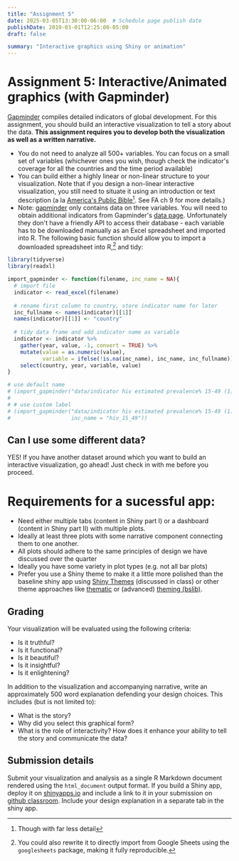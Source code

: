 ```yaml
---
title: "Assignment 5"
date: 2025-03-05T13:30:00-06:00  # Schedule page publish date
publishDate: 2019-03-01T12:25:00-05:00
draft: false

summary: "Interactive graphics using Shiny or animation"
---
```


# Assignment 5: Interactive/Animated graphics (with Gapminder)

[Gapminder](http://www.gapminder.org/data/) compiles detailed indicators of global development. For this assignment, you should build an interactive visualization to tell a story about the data. **This assignment requires you to develop both the visualization as well as a written narrative.**

-   You do not need to analyze all 500+ variables. You can focus on a small set of variables (whichever ones you wish, though check the indicator's coverage for all the countries and the time period available)
-   You can build either a highly linear or non-linear structure to your visualization. Note that if you design a non-linear interactive visualization, you still need to situate it using an introduction or text description (a la [America's Public Bible](http://americaspublicbible.org/)[^1]. See FA ch 9 for more details.)
-   Note: [gapminder](https://cran.r-project.org/web/packages/gapminder/index.html) only contains data on three variables. You will need to obtain additional indicators from Gapminder's [data page](http://www.gapminder.org/data/). Unfortunately they don't have a friendly API to access their database - each variable has to be downloaded manually as an Excel spreadsheet and imported into R. The following basic function should allow you to import a downloaded spreadsheet into R,[^2] and tidy:

``` r
library(tidyverse)
library(readxl)

import_gapminder <- function(filename, inc_name = NA){
  # import file
  indicator <- read_excel(filename)
  
  # rename first column to country, store indicator name for later
  inc_fullname <- names(indicator)[[1]]
  names(indicator)[[1]] <- "country"
  
  # tidy data frame and add indicator name as variable
  indicator <- indicator %>%
    gather(year, value, -1, convert = TRUE) %>%
    mutate(value = as.numeric(value),
           variable = ifelse(!is.na(inc_name), inc_name, inc_fullname)) %>%
    select(country, year, variable, value)
}

# use default name
# (import_gapminder("data/indicator hiv estimated prevalence% 15-49 (1).xlsx"))
# 
# # use custom label
# (import_gapminder("data/indicator hiv estimated prevalence% 15-49 (1).xlsx",
#                   inc_name = "hiv_15_49"))
```

## Can I use some different data?

YES! If you have another dataset around which you want to build an interactive visualization, go ahead! Just check in with me before you proceed.

# Requirements for a sucessful app:

-   Need either multiple tabs (content in Shiny part I) or a dashboard (content in Shiny part II) with multiple plots.
-   Ideally at least three plots with some narrative component connecting them to one another.
-   All plots should adhere to the same principles of design we have discussed over the quarter
-   Ideally you have some variety in plot types (e.g. not all bar plots)
-   Prefer you use a Shiny theme to make it a little more polished than the baseline shiny app using [Shiny Themes](https://rstudio.github.io/shinythemes/) (discussed in class) or other theme approaches like [thematic](https://rstudio.github.io/thematic/?_gl=1*10f2rmo*_ga*MTk0NTgzNTU1NS4xNzM1MjM4NzAx*_ga_8QJS108GF1*MTc0MTAxNzM0OS4xMy4wLjE3NDEwMTczNTQuMC4wLjA.*_ga_2C0WZ1JHG0*MTc0MTAxNzM0OS4yMS4wLjE3NDEwMTczNTQuMC4wLjA.) or (advanced) [theming (bslib)](https://rstudio.github.io/bslib/articles/theming/index.html?_gl=1*10f2rmo*_ga*MTk0NTgzNTU1NS4xNzM1MjM4NzAx*_ga_8QJS108GF1*MTc0MTAxNzM0OS4xMy4wLjE3NDEwMTczNTQuMC4wLjA.*_ga_2C0WZ1JHG0*MTc0MTAxNzM0OS4yMS4wLjE3NDEwMTczNTQuMC4wLjA.).

## Grading

Your visualization will be evaluated using the following criteria:

-   Is it truthful?
-   Is it functional?
-   Is it beautiful?
-   Is it insightful?
-   Is it enlightening?

In addition to the visualization and accompanying narrative, write an approximately 500 word explanation defending your design choices. This includes (but is not limited to):

-   What is the story?
-   Why did you select this graphical form?
-   What is the role of interactivity? How does it enhance your ability to tell the story and communicate the data?

## Submission details

Submit your visualization and analysis as a single R Markdown document rendered using the `html_document` output format. If you build a Shiny app, deploy it on [shinyapps.io](http://www.shinyapps.io) and include a link to it in your submission on [github classroom](https://classroom.github.com/a/QiYvVFqi). Include your design explanation in a separate tab in the shiny app.

[^1]: Though with far less detail

[^2]: You could also rewrite it to directly import from Google Sheets using the `googlesheets` package, making it fully reproducible.
